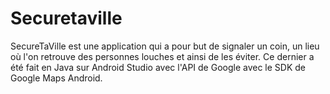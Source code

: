 # Securetaville

SecureTaVille est une application qui a pour but de signaler un coin, un lieu où l'on retrouve des personnes louches et ainsi de les éviter. Ce dernier a été fait en Java sur Android Studio avec l'API de Google avec le SDK de Google Maps Android.
